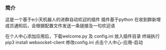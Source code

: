 ### 简介
这是一个基于e小天机器人的进群自动欢迎的插件
插件基于python
在收到群新增成员通知后，会根据配置文件发送一条链接及一句欢迎语

在个人中心添加应用后，下载welcome.py 及 config.ini 放入插件目录
终端执行 pip3 install websocket-client
修改config.ini 点击个人中心-应用-启动
